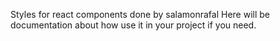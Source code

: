 Styles for react components done by salamonrafal
Here will be documentation about how use it in your project if you need.